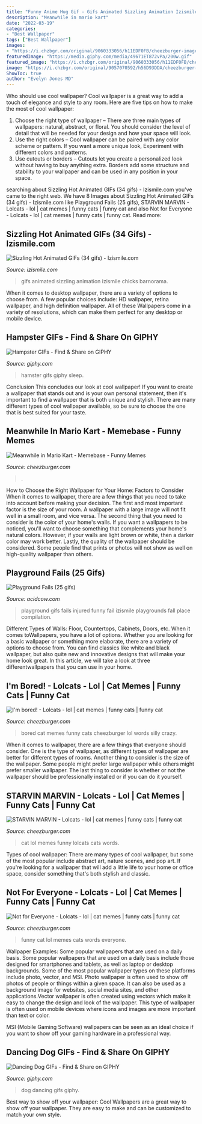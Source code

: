 ```yaml
---
title: "Funny Anime Hug Gif - Gifs Animated Sizzling Animation Izismile Chicks Barnorama"
description: "Meanwhile in mario kart"
date: "2022-03-19"
categories:
- "Best Wallpaper"
tags: ["Best Wallpaper"]
images:
- "https://i.chzbgr.com/original/9060333056/h11EDF0FB/cheezburger-image-9060333056"
featuredImage: "https://media.giphy.com/media/49671ET872vPa/200w.gif"
featured_image: "https://i.chzbgr.com/original/9060333056/h11EDF0FB/cheezburger-image-9060333056"
image: "https://i.chzbgr.com/original/9057070592/h56D93DDA/cheezburger-image-9057070592"
ShowToc: true
author: "Evelyn Jones MD"
---
```



Who should use cool wallpaper?
Cool wallpaper is a great way to add a touch of elegance and style to any room. Here are five tips on how to make the most of cool wallpaper: 
1) Choose the right type of wallpaper – There are three main types of wallpapers: natural, abstract, or floral. You should consider the level of detail that will be needed for your design and how your space will look. 
2) Use the right colors – Cool wallpaper can be paired with any color scheme or pattern. If you want a more unique look, Experiment with different colors and patterns. 
3) Use cutouts or borders – Cutouts let you create a personalized look without having to buy anything extra. Borders add some structure and stability to your wallpaper and can be used in any position in your space.

	

		
searching about Sizzling Hot Animated GIFs (34 gifs) - Izismile.com you've came to the right web. We have 8 Images about Sizzling Hot Animated GIFs (34 gifs) - Izismile.com like Playground Fails (25 gifs), STARVIN MARVIN - Lolcats - lol | cat memes | funny cats | funny cat and also Not for Everyone - Lolcats - lol | cat memes | funny cats | funny cat. Read more:
		
    
## Sizzling Hot Animated GIFs (34 Gifs) - Izismile.com

<img loading=lazy src="https://img.izismile.com/img/img6/20130204/1000/sizzling_hot_animated_gifs_31.gif" onerror="this.onerror=null;this.src='https://tse1.mm.bing.net/th?id=OIP.qg4D8GzpLL0ae3Q7fiZxsAHaEK&amp;pid=15.1';" alt="Sizzling Hot Animated GIFs (34 gifs) - Izismile.com">

_Source: izismile.com_

>gifs animated sizzling animation izismile chicks barnorama. 

	

When it comes to desktop wallpaper, there are a variety of options to choose from. A few popular choices include: HD wallpaper, retina wallpaper, and high definition wallpaper. All of these Wallpapers come in a variety of resolutions, which can make them perfect for any desktop or mobile device. 

    
## Hampster GIFs - Find &amp; Share On GIPHY

<img loading=lazy src="https://media.giphy.com/media/tDWTZZxFazh2o/giphy-downsized-large.gif" onerror="this.onerror=null;this.src='https://tse4.mm.bing.net/th?id=OIP.W_cLp2fDXHt2JnHgYI2x2gAAAA&amp;pid=15.1';" alt="Hampster GIFs - Find &amp; Share on GIPHY">

_Source: giphy.com_

>hamster gifs giphy sleep. 

	

Conclusion
This concludes our look at cool wallpaper! If you want to create a wallpaper that stands out and is your own personal statement, then it's important to find a wallpaper that is both unique and stylish. There are many different types of cool wallpaper available, so be sure to choose the one that is best suited for your taste.

    
## Meanwhile In Mario Kart - Memebase - Funny Memes

<img loading=lazy src="https://i.chzbgr.com/original/5419405568/hDA45905C/canada-levels-mario-kart-memes-nintendo-snow-video-games-5419405568" onerror="this.onerror=null;this.src='https://tse1.mm.bing.net/th?id=OIP.BxV66B2aiUFpzwzcjRF4eAAAAA&amp;pid=15.1';" alt="Meanwhile in Mario Kart - Memebase - Funny Memes">

_Source: cheezburger.com_

>. 

	

How to Choose the Right Wallpaper for Your Home: Factors to Consider
When it comes to wallpaper, there are a few things that you need to take into account before making your decision. The first and most important factor is the size of your room. A wallpaper with a large image will not fit well in a small room, and vice versa. 
The second thing that you need to consider is the color of your home's walls. If you want a wallpapers to be noticed, you'll want to choose something that complements your home's natural colors. However, if your walls are light brown or white, then a darker color may work better. 
Lastly, the quality of the wallpaper should be considered. Some people find that prints or photos will not show as well on high-quality wallpaper than others.

    
## Playground Fails (25 Gifs)

<img loading=lazy src="https://cdn.acidcow.com/pics/20190426/funny_fails_14.gif" onerror="this.onerror=null;this.src='https://tse4.mm.bing.net/th?id=OIP.stLQYlh3g6XPDR1ptDwq7QAAAA&amp;pid=15.1';" alt="Playground Fails (25 gifs)">

_Source: acidcow.com_

>playground gifs fails injured funny fail izismile playgrounds fall place compilation. 

	

Different Types of Walls: Floor, Countertops, Cabinets, Doors, etc.
When it comes toWallpapers, you have a lot of options. Whether you are looking for a basic wallpaper or something more elaborate, there are a variety of options to choose from. You can find classics like white and black wallpaper, but also quite new and innovative designs that will make your home look great. In this article, we will take a look at three differentwallpapers that you can use in your home.

    
## I&#039;m Bored! - Lolcats - Lol | Cat Memes | Funny Cats | Funny Cat

<img loading=lazy src="https://i.chzbgr.com/original/9083721216/h53A60FB3/cheezburger-image-9083721216" onerror="this.onerror=null;this.src='https://tse2.mm.bing.net/th?id=OIP.vptMCbAKQ7eLUdVQBQBv5gHaEa&amp;pid=15.1';" alt="I&#039;m bored! - Lolcats - lol | cat memes | funny cats | funny cat">

_Source: cheezburger.com_

>bored cat memes funny cats cheezburger lol words silly crazy. 

	

When it comes to wallpaper, there are a few things that everyone should consider. One is the type of wallpaper, as different types of wallpaper are better for different types of rooms. Another thing to consider is the size of the wallpaper. Some people might prefer large wallpaper while others might prefer smaller wallpaper. The last thing to consider is whether or not the wallpaper should be professionally installed or if you can do it yourself.

    
## STARVIN MARVIN - Lolcats - Lol | Cat Memes | Funny Cats | Funny Cat

<img loading=lazy src="https://i.chzbgr.com/original/9057070592/h56D93DDA/cheezburger-image-9057070592" onerror="this.onerror=null;this.src='https://tse2.mm.bing.net/th?id=OIP.MZNeLSS3xa0k3FD1dF-2twHaLE&amp;pid=15.1';" alt="STARVIN MARVIN - Lolcats - lol | cat memes | funny cats | funny cat">

_Source: cheezburger.com_

>cat lol memes funny lolcats cats words. 

	

Types of cool wallpaper:
There are many types of cool wallpaper, but some of the most popular include abstract art, nature scenes, and pop art. If you're looking for a wallpaper that will add a little life to your home or office space, consider something that's both stylish and classic.

    
## Not For Everyone - Lolcats - Lol | Cat Memes | Funny Cats | Funny Cat

<img loading=lazy src="https://i.chzbgr.com/original/9060333056/h11EDF0FB/cheezburger-image-9060333056" onerror="this.onerror=null;this.src='https://tse3.mm.bing.net/th?id=OIP.kqBPPPWo8k5QsNdNyi0ohgHaJ4&amp;pid=15.1';" alt="Not for Everyone - Lolcats - lol | cat memes | funny cats | funny cat">

_Source: cheezburger.com_

>funny cat lol memes cats words everyone. 

	

Wallpaper Examples: Some popular wallpapers that are used on a daily basis.
Some popular wallpapers that are used on a daily basis include those designed for smartphones and tablets, as well as laptop or desktop backgrounds. Some of the most popular wallpaper types on these platforms include photo, vector, and MSI. 
Photo wallpaper is often used to show off photos of people or things within a given space. It can also be used as a background image for websites, social media sites, and other applications.Vector wallpaper is often created using vectors which make it easy to change the design and look of the wallpaper. This type of wallpaper is often used on mobile devices where icons and images are more important than text or color. 

MSI (Mobile Gaming Software) wallpapers can be seen as an ideal choice if you want to show off your gaming hardware in a professional way.

    
## Dancing Dog GIFs - Find &amp; Share On GIPHY

<img loading=lazy src="https://media.giphy.com/media/49671ET872vPa/200w.gif" onerror="this.onerror=null;this.src='https://tse3.mm.bing.net/th?id=OIP.RDIyEasv0hge8os-fBO8-gAAAA&amp;pid=15.1';" alt="Dancing Dog GIFs - Find &amp; Share on GIPHY">

_Source: giphy.com_

>dog dancing gifs giphy. 

	

Best way to show off your wallpaper:
Cool Wallpapers are a great way to show off your wallpaper. They are easy to make and can be customized to match your own style.

